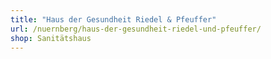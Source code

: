 ```yaml
---
title: "Haus der Gesundheit Riedel & Pfeuffer"
url: /nuernberg/haus-der-gesundheit-riedel-und-pfeuffer/
shop: Sanitätshaus
---
```

